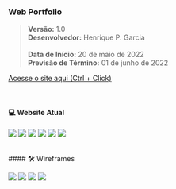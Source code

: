 ### Web Portfolio 

> **Versão:** 1.0 </br>
> **Desenvolvedor:** Henrique P. Garcia </br></br>
> **Data de Início:** 20 de maio de 2022 </br>
> **Previsão de Término:** 01 de junho de 2022 </br>

[Acesse o site aqui (Ctrl + Click)](https://henriquegarcia.dev.br/)

</br>

#### 💻 Website Atual

![](/src/Assets/Development/Dev_Main.png)
![](/src/Assets/Development/Dev_Home.png)
![](/src/Assets/Development/Dev_AboutMe.png)
![](/src/Assets/Development/Dev_MyKnowledges.png)
![](/src/Assets/Development/Dev_MyProjects.png)
![](/src/Assets/Development/Dev_Thanks.png)

</br>
#### 🛠 Wireframes

![](/src/Assets/Wireframes/Wireframe_Home.png)
![](/src/Assets/Wireframes/Wireframe_AboutMe.png)
![](/src/Assets/Wireframes/Wireframe_MyKnowledges.png)
![](/src/Assets/Wireframes/Wireframe_MyProjects.png)